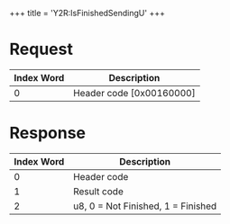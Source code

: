 +++
title = 'Y2R:IsFinishedSendingU'
+++

# Request

| Index Word | Description                |
|------------|----------------------------|
| 0          | Header code \[0x00160000\] |

# Response

| Index Word | Description                        |
|------------|------------------------------------|
| 0          | Header code                        |
| 1          | Result code                        |
| 2          | u8, 0 = Not Finished, 1 = Finished |
